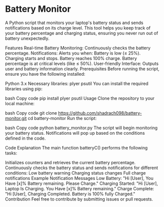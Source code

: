 # Battery Monitor
A Python script that monitors your laptop's battery status and sends notifications based on its charge level. This tool helps you keep track of your battery percentage and charging status, ensuring you never run out of battery unexpectedly.

Features
Real-time Battery Monitoring: Continuously checks the battery percentage.
Notifications: Alerts you when:
Battery is low (≤ 25%).
Charging starts and stops.
Battery reaches 100% charge.
Battery percentage is at critical levels (like ≤ 50%).
User-friendly Interface: Outputs user and battery information clearly.
Prerequisites
Before running the script, ensure you have the following installed:

Python 3.x
Necessary libraries:
plyer
psutil
You can install the required libraries using pip:

bash
Copy code
pip install plyer psutil
Usage
Clone the repository to your local machine:

bash
Copy code
git clone https://github.com/shadrach098/battery-monitor.git
cd battery-monitor
Run the script:

bash
Copy code
python battery_monitor.py
The script will begin monitoring your battery status. Notifications will pop up based on the conditions defined in the code.

Code Explanation
The main function batteryC() performs the following tasks:

Initializes counters and retrieves the current battery percentage.
Continuously checks the battery status and sends notifications for different conditions:
Low battery warning
Charging status changes
Full charge notifications
Example Notification Messages
Low Battery: "Hi [User], You Have [x]% Battery remaining. Please Charge."
Charging Started: "Hi [User], Laptop Is Charging. You Have [x]% Battery remaining."
Charge Complete: "Hi [User], Charging Completed. Battery is 100% fully Charged."
Contribution
Feel free to contribute by submitting issues or pull requests.
